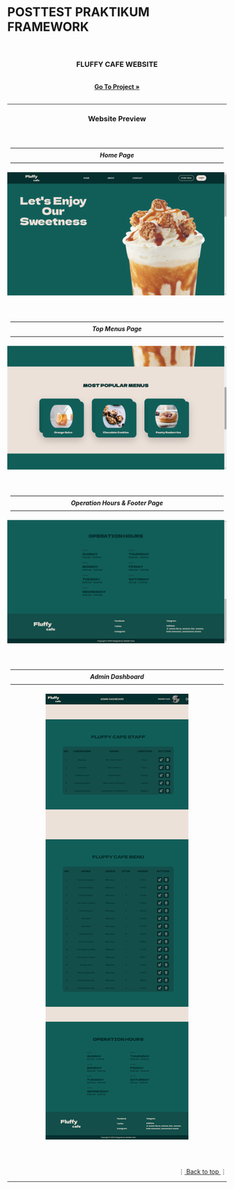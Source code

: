 # POSTTEST PRAKTIKUM FRAMEWORK

<a name="top"></a>

<br>
<div align="center">
  <h3>FLUFFY CAFE WEBSITE</h3>
  <p>
    <!-- <i>deskripsi</i> -->
    <br>
    <a href="https://github.com/Natalieefd/framework-posttest-framework.git"><strong>Go To Project  »</strong></a><br><br>
  </p>

<div align="center">
  <hr>
  <h3><b>Website Preview</b></h3>
  <br>
  <p>
    ———————————————————————————————————<br>
    <b><i>Home Page</i></b><br>
    ———————————————————————————————————<br>
  </p>
  <img src="public/assets/images/home Page.png" alt="Fluffy Cafe Home Page">
  <br><br><br>
  <p>
    ———————————————————————————————————<br>
    <b><i>Top Menus Page</i></b><br>
    ———————————————————————————————————<br>
  </p>
  <img src="public/assets/images/Top Menus.png" alt="Top Menus Page">
  <br><br><br>
  <p>
    ———————————————————————————————————<br>
    <b><i>Operation Hours & Footer Page</i></b><br>
    ———————————————————————————————————<br>
  </p>
  <img src="public/assets/images/Operation Hours.png" alt="Operation Hour & Footer Page">
  <br><br><br>
  <p>
    ———————————————————————————————————<br>
    <b><i>Admin Dashboard</i></b><br>
    ———————————————————————————————————<br>
  </p>
  
  <img src="public/assets/images/admin_dashboard.png" alt="Admin Dashboard">
  <br>
</div>

<br><br>
<p align="right">⋮<a href="#top"> Back to top </a>⋮</p>
<hr>
